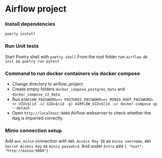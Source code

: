 # Airflow project

### Install dependencies
`poerty install`

### Run Unit tests
Start Poetry shell with `poetry shell`
From the root folder run `airflow db init && poetry run pytest`

### Command to run docker containers via docker compose
- Change directory to airflow_project
- Create empty folders `docker_compose_postgres_data` and `docker_compose_s3_data` 
- Run ```AIRFLOW_PASSWORD=<> POSTGRES_PASSWORD=<> MINIO_ROOT_PASSWORD=<> UID=$(id -u) GID=$(id -g) AIRFLOW_UID=$(id -u) docker-compose up --detach```
- Open `http://localhost:8080` Airflow webserver to check whether the dag is imported correctly.

### Minio connection setup
Add `aws_minio` connection with `AWS Access Key ID` as `minio username`, `AWS Secret Access Key` as `minio password`. And under `Extra` add `{ "host": "http://minio:9000"}`
